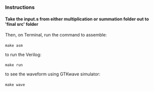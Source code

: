 ### Instructions

#### Take the input.s from either multiplication or summation folder out to 'final src' folder
Then, on Terminal, run the command to assemble:
####
	make asm 
to run the Verilog:
####
	make run
to see the waveform using GTKwave simulator:
####
	make wave
